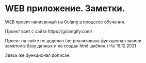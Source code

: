 <h1> WEB приложение. Заметки. </h1>
<p>WEB проект написанный на Golang в процессе обучения.</p>
<p>Проект взят с сайта https://golangify.com/</p>
<p>Проект на сайте не доделан (не реализована функционал записи заметок в базу данных и не создан html шаблон.) На 15.12.2021</p>
<p>Здесь же функционал дописан.</p>
